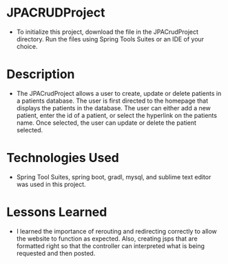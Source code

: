 # JPACRUDProject
- To initialize this project, download the file in the JPACrudProject directory. Run the files using Spring Tools Suites or an IDE of your choice. 

# Description
- The JPACrudProject allows a user to create, update or delete patients in a patients database. The user is first directed to the homepage that displays the patients in the database. The user can either add a new patient, enter the id of a patient, or select the hyperlink on the patients name. Once selected, the user can update or delete the patient selected. 


# Technologies Used
- Spring Tool Suites, spring boot, gradl, mysql, and sublime text editor was used in this project.

# Lessons Learned 
- I learned the importance of rerouting and redirecting correctly to allow the website to function as expected. Also, creating jsps that are formatted right so that the controller can interpreted what is being requested and then posted.  


